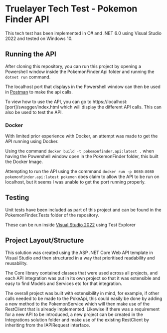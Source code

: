 # Truelayer Tech Test - Pokemon Finder API

This tech test has been implemented in C# and .NET 6.0 using Visual Studio 2022 and tested on Windows 10.

## Running the API

After cloning this repository, you can run this project by opening a Powershell window inside the PokemonFinder.Api folder and running the ```dotnet run``` command.

The localhost port that displays in the Powershell window can then be used in [Postman](https://www.postman.com/downloads/) to make the api calls.

To view how to use the API, you can go to ht<span>tps</span>://localhost:[port]/swagger/index.html which will display the different API calls. This can also be used to test the API.

### Docker

With limited prior experience with Docker, an attempt was made to get the API running using Docker.

Using the command ```docker build -t pokemonfinder.api:latest .``` when having the Powershell window open in the PokemonFinder folder, this built the Docker Image.

Attempting to run the API using the commnand ```docker run -p 8080:8080 pokemonfinder.api:latest pokemon``` does claim to allow the API to be run on localhost, but it seems I was unable to get the port running properly.

## Testing

Unit tests have been included as part of this project and can be found in the PokemonFinder.Tests folder of the repository.

These can be run inside [Visual Studio 2022](https://visualstudio.microsoft.com/vs/) using Test Explorer

## Project Layout/Structure

This solution was created using the ASP .NET Core Web API template in Visual Studio and then structured in a way that prioritised readability and reusability.

The Core library contained classes that were used across all projects, and each API integration was put in its own project so that it was extensible and easy to find Models and Services etc for that integration.

The overall project was built with extensibility in mind, for example, if other calls needed to be made to the PokeApi, this could easily be done by adding a new method to the PokemonService which will then make use of the RestClient that is already implemented. Likewise if there was a requirement for a new API to be introduced, a new project can be created in the Integrations solution folder and make use of the existing RestClient by inheriting from the IAPIRequest interface.
